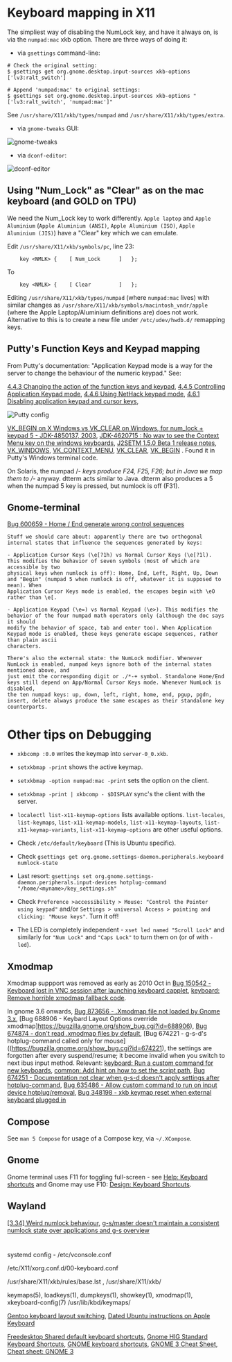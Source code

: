 # Keyboard mapping in X11

The simpliest way of disabling the NumLock key, and have it always on, is via
the `numpad:mac` xkb option. There are three ways of doing it:

- via `gsettings` command-line:

```
# Check the original setting:
$ gsettings get org.gnome.desktop.input-sources xkb-options
['lv3:ralt_switch']

# Append 'numpad:mac' to original settings:
$ gsettings set org.gnome.desktop.input-sources xkb-options "['lv3:ralt_switch', 'numpad:mac']"
```

See `/usr/share/X11/xkb/types/numpad` and `/usr/share/X11/xkb/types/extra`.


- via `gnome-tweaks` GUI:

![gnome-tweaks](Screenshot-gnome-tweaks.png)

- via `dconf-editor`:

![dconf-editor](Screenshot-dconf.png)

## Using "Num_Lock" as "Clear" as on the mac keyboard (and GOLD on TPU)

We need the Num_Lock key to work differently. `Apple laptop` and `Apple Aluminium` (`Apple Aluminium (ANSI)`, `Apple Aluminium (ISO)`,
`Apple Aluminium (JIS)`) have a "Clear" key which we can emulate.

Edit `/usr/share/X11/xkb/symbols/pc`, line 23:

```
    key <NMLK> {	[ Num_Lock 		]	};
```

To

```
    key <NMLK> {	[ Clear 		]	};
```

Editing `/usr/share/X11/xkb/types/numpad` (where `numpad:mac` lives) with similar changes as `/usr/share/X11/xkb/symbols/macintosh_vndr/apple`
(where the Apple Laptop/Aluminium definitions are) does not work. Alternative to this is to create a new file under `/etc/udev/hwdb.d/` remapping keys.

## Putty's Function Keys and Keypad mapping

From Putty's documentation: "Application Keypad mode is a way for the server to change the behaviour of the numeric keypad." See:

[4.4.3 Changing the action of the function keys and keypad](https://documentation.help/PuTTY/config-funkeys.html),
[4.4.5 Controlling Application Keypad mode](https://documentation.help/PuTTY/config-appkeypad.html),
[4.4.6 Using NetHack keypad mode](https://documentation.help/PuTTY/config-nethack.html),
[4.6.1 Disabling application keypad and cursor keys](https://documentation.help/PuTTY/config-features-application.html#S4.6.1),

![Putty config](Screenshot-putty-config.png)

[VK_BEGIN on X Windows vs VK_CLEAR on Windows, for num_lock + keypad 5 - JDK-4850137, 2003](https://bugs.java.com/bugdatabase/view_bug.do?bug_id=4850137),
[JDK-4620715 : No way to see the Context Menu key on the windows keyboards](https://bugs.java.com/bugdatabase/view_bug.do?bug_id=4620715),
[J2SETM 1.5.0 Beta 1 release notes](https://docs.oracle.com/cd/E17802_01/j2se/j2se/1.5.0/jcp/beta1/),
[VK_WINDOWS](https://docs.oracle.com/cd/E17802_01/j2se/j2se/1.5.0/jcp/beta1/apidiffs/java/awt/event/KeyEvent.html#VK_WINDOWS),
[VK_CONTEXT_MENU](https://docs.oracle.com/cd/E17802_01/j2se/j2se/1.5.0/jcp/beta1/apidiffs/java/awt/event/KeyEvent.html#VK_CONTEXT_MENU),
[VK_CLEAR](https://docs.oracle.com/cd/E17802_01/j2se/j2se/1.5.0/jcp/beta1/apidiffs/java/awt/event/KeyEvent.html#VK_CLEAR),
[VK_BEGIN](https://docs.oracle.com/cd/E17802_01/j2se/j2se/1.5.0/jcp/beta1/apidiffs/java/awt/event/KeyEvent.html#VK_BEGIN)
. Found it in Putty's Windows terminal code.

On Solaris, the numpad /*- keys produce F24, F25, F26;  but in
Java we map them to /*- anyway.  dtterm acts similar to Java. dtterm also
produces a 5 when the numpad 5 key is pressed, but numlock is off (F31).

## Gnome-terminal

[Bug 600659 - Home / End generate wrong control sequences](https://bugzilla.gnome.org/show_bug.cgi?id=600659#c38)

```
Stuff we should care about: apparently there are two orthogonal internal states that influence the sequences generated by keys:

- Application Cursor Keys (\e[?1h) vs Normal Cursor Keys (\e[?1l). This modifies the behavior of seven symbols (most of which are accessible by two
physical keys when numlock is off): Home, End, Left, Right, Up, Down and "Begin" (numpad 5 when numlock is off, whatever it is supposed to mean). When
Application Cursor Keys mode is enabled, the escapes begin with \eO rather than \e[.

- Application Keypad (\e=) vs Normal Keypad (\e>). This modifies the behavior of the four numpad math operators only (although the doc says it should
modify the behavior of space, tab and enter too). When Application Keypad mode is enabled, these keys generate escape sequences, rather than plain ascii
characters.

There's also the external state: the NumLock modifier. Whenever NumLock is enabled, numpad keys ignore both of the internal states mentioned above, and
just emit the corresponding digit or ./*-+ symbol. Standalone Home/End keys still depend on App/Normal Cursor Keys mode. Whenever NumLock is disabled,
the ten numpad keys: up, down, left, right, home, end, pgup, pgdn, insert, delete always produce the same escapes as their standalone key counterparts.
```

# Other tips on Debugging

- `xkbcomp :0.0` writes the keymap into `server-0_0.xkb`.

- `setxkbmap -print` shows the active keymap.

- `setxkbmap -option numpad:mac -print` sets the option on the client.

- `setxkbmap -print | xkbcomp - $DISPLAY` sync's the client with the server.

- `localectl list-x11-keymap-options` lists available options. `list-locales`, `list-keymaps`, `list-x11-keymap-models`, `list-x11-keymap-layouts`,
`list-x11-keymap-variants`, `list-x11-keymap-options` are other useful options.

- Check `/etc/default/keyboard` (This is Ubuntu specific).

- Check `gsettings get org.gnome.settings-daemon.peripherals.keyboard numlock-state`

- Last resort: `gsettings set org.gnome.settings-daemon.peripherals.input-devices hotplug-command "/home/<myname>/key_settings.sh"`

- Check `Preference >accessibility > Mouse: "Control the Pointer using keypad"` and/or `Settings > universal Access > pointing and clicking: "Mouse keys"`.
Turn it off!

- The LED is completely independent - `xset led named "Scroll Lock"` and similarly for `"Num Lock"` and  `"Caps Lock"` to turn them on (or of with `-led`).

## Xmodmap

Xmodmap suppport was removed as early as 2010 Oct in
[Bug 150542 - Keyboard lost in VNC session after launching keyboard capplet](https://bugzilla.gnome.org/show_bug.cgi?id=150542),
[keyboard: Remove horrible xmodmap fallback code](https://gitlab.gnome.org/GNOME/gnome-settings-daemon/-/commit/4239cb8a5d73af79d2cdf0f294a33d31fbbb9afe).

In gnome 3.6 onwards,
[Bug 873656 - .Xmodmap file not loaded by Gnome 3.x](https://bugzilla.redhat.com/show_bug.cgi?id=873656),
[Bug 688906 - Keybard Layout Options override xmodmap]https://bugzilla.gnome.org/show_bug.cgi?id=688906),
[Bug 674874 - don't read .xmodmap files by default](https://bugzilla.gnome.org/show_bug.cgi?id=674874),
[Bug 674221 - g-s-d's hotplug-command called only for mouse]((https://bugzilla.gnome.org/show_bug.cgi?id=674221),
the settings are forgotten after every suspend/resume; it become invalid when you switch to next ibus input method.
Relevant: [keyboard: Run a custom command for new keyboards](https://gitlab.gnome.org/GNOME/gnome-settings-daemon/-/commit/a90f42b0cd0d235f72f24ef4a59ff422351ecdda),
[common: Add hint on how to set the script path](https://gitlab.gnome.org/GNOME/gnome-settings-daemon/-/blob/a90f42b0cd0d235f72f24ef4a59ff422351ecdda/plugins/common/input-device-example.sh), [Bug 674251 - Documentation not clear when g-s-d doesn't apply settings after hotplug-command](https://bugzilla.gnome.org/show_bug.cgi?id=674251), [Bug 635486 - Allow custom command to run on input device hotplug/removal](https://bugzilla.gnome.org/show_bug.cgi?id=635486),
[Bug 348198 - xkb keymap reset when external keyboard plugged in](https://bugs.kde.org/show_bug.cgi?id=348198)

## Compose

See `man 5 Compose` for usage of a Compose key, via `~/.XCompose`.

## Gnome

Gnome terminal uses F11 for toggling full-screen - see
[Help: Keyboard shortcuts](https://help.gnome.org/users/gnome-terminal/stable/adv-keyboard-shortcuts.html.en)
and Gnome may use F10: [Design: Keyboard Shortcuts](https://wiki.gnome.org/Design/OS/KeyboardShortcuts).

## Wayland

[[3.34] Weird numlock behaviour](https://gitlab.gnome.org/GNOME/mutter/-/issues/769), [g-s/master doesn't maintain a consistent numlock state over applications and g-s overview](https://gitlab.gnome.org/GNOME/mutter/-/issues/714)

#

systemd config - /etc/vconsole.conf

/etc/X11/xorg.conf.d/00-keyboard.conf

/usr/share/X11/xkb/rules/base.lst , /usr/share/X11/xkb/

keymaps(5), loadkeys(1), dumpkeys(1), showkey(1), xmodmap(1), xkeyboard-config(7)
/usr/lib/kbd/keymaps/

[Gentoo keyboard layout switching](https://wiki.gentoo.org/wiki/Keyboard_layout_switching),
[Dated Ubuntu instructions on Apple Keyboard](https://help.ubuntu.com/community/AppleKeyboard)

[Freedesktop Shared default keyboard shortcuts](https://www.freedesktop.org/wiki/Specifications/default-keys-spec/),
[Gnome HIG Standard Keyboard Shortcuts](https://developer.gnome.org/hig/reference/keyboard.html),
[GNOME keyboard shortcuts](https://www.redhat.com/sysadmin/gnome-keyboard-shortcuts),
[GNOME 3 Cheat Sheet](https://wiki.gnome.org/Gnome3CheatSheet),
[Cheat sheet: GNOME 3](https://opensource.com/downloads/cheat-sheet-gnome-3)